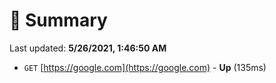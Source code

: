 # 📖 Summary
Last updated: **5/26/2021, 1:46:50 AM**

- `GET` [https://google.com](https://google.com) - **Up** (135ms)
